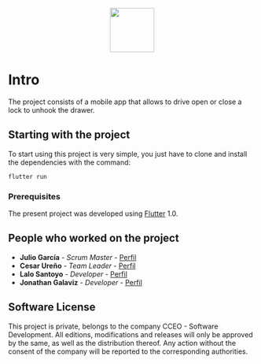 <p align="center"><img src="http://www.cceo.com.mx/assets_projects/logo-trailock.png" height="90px"></p>

# Intro

The project consists of a mobile app that allows to drive open or close a lock to unhook the drawer.

## Starting with the project

To start using this project is very simple, you just have to clone and install the dependencies with the command:

```
flutter run
```

### Prerequisites

The present project was developed using [Flutter](https://flutter.dev/) 1.0.

## People who worked on the project
* **Julio García** - *Scrum Master* - [Perfil](https://github.com/JulioGa1011)
* **Cesar Ureño** - *Team Leader* - [Perfil](https://github.com/cesarureno)
* **Lalo Santoyo** - *Developer* - [Perfil](https://github.com/Lalosantoyo51)
* **Jonathan Galaviz** - *Developer* - [Perfil](https://github.com/JonathanGalaviz)

## Software License

This project is private, belongs to the company CCEO - Software Development. All editions, modifications and releases will only be approved by the same, as well as the distribution thereof. Any action without the consent of the company will be reported to the corresponding authorities.